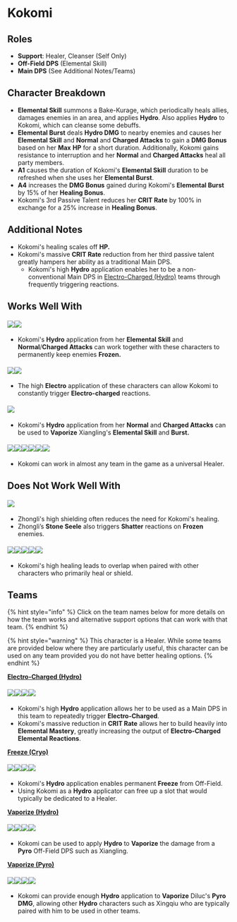 # Kokomi

## Roles

* **Support**: Healer, Cleanser (Self Only)
* **Off-Field DPS** (Elemental Skill)
* **Main DPS** (See Additional Notes/Teams)

## Character Breakdown

* **Elemental Skill** summons a Bake-Kurage, which periodically heals allies, damages enemies in an area, and applies **Hydro**. Also applies **Hydro** to Kokomi, which can cleanse some debuffs.
* **Elemental Burst** deals **Hydro DMG** to nearby enemies and causes her **Elemental Skill** and **Normal** and **Charged Attacks** to gain a **DMG Bonus** based on her **Max** **HP** for a short duration. Additionally, Kokomi gains resistance to interruption and her **Normal** and **Charged Attacks** heal all party members.
* **A1** causes the duration of Kokomi's **Elemental Skill** duration to be refreshed when she uses her **Elemental Burst**.
* **A4** increases the **DMG Bonus** gained during Kokomi's **Elemental Burst** by 15% of her **Healing Bonus**.
* Kokomi's 3rd Passive Talent reduces her **CRIT Rate** by 100% in exchange for a 25% increase in **Healing Bonus**.

## **Additional Notes**

* Kokomi's healing scales off **HP.**
* Kokomi's massive **CRIT Rate** reduction from her third passive talent greatly hampers her ability as a traditional Main DPS.
  * Kokomi's high **Hydro** application enables her to be a non-conventional Main DPS in [Electro-Charged (Hydro)](../../teams/electro-charged-hydro.md) teams through frequently triggering reactions.

## **Works Well With**

#### ![](../../.gitbook/assets/ui\_avataricon\_ganyu.png)![](../../.gitbook/assets/ui\_avataricon\_ayaka.png)

* Kokomi's **Hydro** application from her **Elemental Skill** and **Normal**/**Charged Attacks** can work together with these characters to permanently keep enemies **Frozen.**

#### ![](../../.gitbook/assets/ui\_avataricon\_beidou.png)![](../../.gitbook/assets/ui\_avataricon\_fischl.png)

* The high **Electro** application of these characters can allow Kokomi to constantly trigger **Electro-charged** reactions.

#### ![](../../.gitbook/assets/ui\_avataricon\_xiangling.png)

* Kokomi's **Hydro** application from her **Normal** and **Charged Attacks** can be used to **Vaporize** Xiangling's **Elemental Skill** and **Burst.**

#### ![](../../.gitbook/assets/Element\_Anemo.webp)![](../../.gitbook/assets/Element\_Cryo.webp)![](../../.gitbook/assets/Element\_Electro.webp)![](../../.gitbook/assets/Element\_Geo.webp)![](../../.gitbook/assets/Element\_Hydro.webp)![](../../.gitbook/assets/Element\_Pyro.webp)

* Kokomi can work in almost any team in the game as a universal Healer.

## Does Not Work Well With

#### ![](../../.gitbook/assets/ui\_avataricon\_zhongli.png)

* Zhongli's high shielding often reduces the need for Kokomi's healing.
* Zhongli’s **Stone Seele** also triggers **Shatter** reactions on **Frozen** enemies.

#### ![](../../.gitbook/assets/ui\_avataricon\_barbara.png)![](../../.gitbook/assets/ui\_avataricon\_diona.png)![](../../.gitbook/assets/ui\_avataricon\_sayu.png)![](../../.gitbook/assets/ui\_avataricon\_jean.png)![](../../.gitbook/assets/ui\_avataricon\_qiqi.png)

* Kokomi's high healing leads to overlap when paired with other characters who primarily heal or shield.

## **Teams**

{% hint style="info" %}
Click on the team names below for more details on how the team works and alternative support options that can work with that team.
{% endhint %}

{% hint style="warning" %}
This character is a Healer. While some teams are provided below where they are particularly useful, this character can be used on any team provided you do not have better healing options.
{% endhint %}

[**Electro-Charged (Hydro)**](../../teams/electro-charged-hydro.md)

#### ![](../../.gitbook/assets/ui\_avataricon\_kokomi.png)![](../../.gitbook/assets/ui\_avataricon\_beidou.png)![](../../.gitbook/assets/ui\_avataricon\_fischl.png)![](../../.gitbook/assets/ui\_avataricon\_kazuha.png)

* Kokomi's high **Hydro** application allows her to be used as a Main DPS in this team to repeatedly trigger **Electro-Charged**.
* Kokomi's massive reduction in **CRIT Rate** allows her to build heavily into **Elemental Mastery**, greatly increasing the output of **Electro-Charged Elemental Reactions**.&#x20;

[**Freeze (Cryo)**](../../teams/freeze.md)

#### ![](../../.gitbook/assets/ui\_avataricon\_ayaka.png)![](../../.gitbook/assets/ui\_avataricon\_kokomi.png)![](../../.gitbook/assets/ui\_avataricon\_kazuha.png)![](../../.gitbook/assets/ui\_avataricon\_shenhe.png)

* Kokomi's **Hydro** application enables permanent **Freeze** from Off-Field.
* Using Kokomi as a **Hydro** applicator can free up a slot that would typically be dedicated to a Healer.

[**Vaporize (Hydro)**](../../teams/vaporize.md)

#### ![](../../.gitbook/assets/ui\_avataricon\_kokomi.png)![](../../.gitbook/assets/ui\_avataricon\_xiangling.png)![](../../.gitbook/assets/ui\_avataricon\_bennett.png)![](../../.gitbook/assets/ui\_avataricon\_sucrose.png)

* Kokomi can be used to apply **Hydro** to **Vaporize** the damage from a **Pyro** Off-Field DPS such as Xiangling.

[**Vaporize (Pyro)**](../../teams/reverse-vaporize.md)

#### ![](../../.gitbook/assets/ui\_avataricon\_diluc.png)![](../../.gitbook/assets/ui\_avataricon\_kokomi.png)![](../../.gitbook/assets/ui\_avataricon\_bennett.png)![](../../.gitbook/assets/ui\_avataricon\_zhongli.png)

* Kokomi can provide enough **Hydro** application to **Vaporize** Diluc's **Pyro DMG**, allowing other **Hydro** characters such as Xingqiu who are typically paired with him to be used in other teams.
